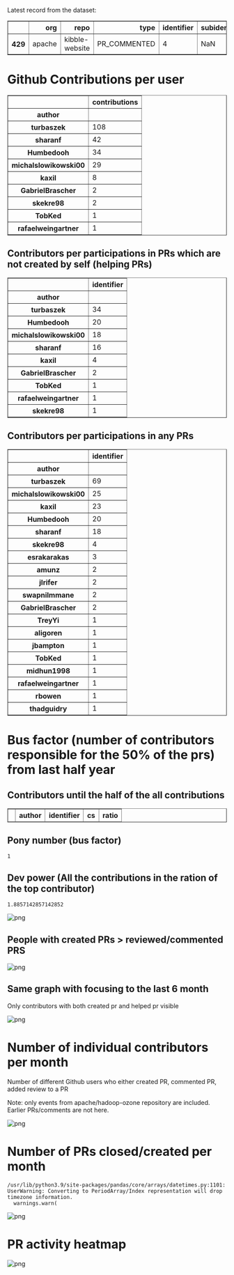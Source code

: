 Latest record from the dataset:




<div>
<table border="1" class="dataframe">
  <thead>
    <tr style="text-align: right;">
      <th></th>
      <th>org</th>
      <th>repo</th>
      <th>type</th>
      <th>identifier</th>
      <th>subidentifier</th>
      <th>date</th>
      <th>author</th>
      <th>owner</th>
      <th>project</th>
    </tr>
  </thead>
  <tbody>
    <tr>
      <th>429</th>
      <td>apache</td>
      <td>kibble-website</td>
      <td>PR_COMMENTED</td>
      <td>4</td>
      <td>NaN</td>
      <td>2021-01-21 13:59:13+00:00</td>
      <td>Humbedooh</td>
      <td>turbaszek</td>
      <td>kibble</td>
    </tr>
  </tbody>
</table>
</div>



# Github Contributions per user





<div>
<table border="1" class="dataframe">
  <thead>
    <tr style="text-align: right;">
      <th></th>
      <th>contributions</th>
    </tr>
    <tr>
      <th>author</th>
      <th></th>
    </tr>
  </thead>
  <tbody>
    <tr>
      <th>turbaszek</th>
      <td>108</td>
    </tr>
    <tr>
      <th>sharanf</th>
      <td>42</td>
    </tr>
    <tr>
      <th>Humbedooh</th>
      <td>34</td>
    </tr>
    <tr>
      <th>michalslowikowski00</th>
      <td>29</td>
    </tr>
    <tr>
      <th>kaxil</th>
      <td>8</td>
    </tr>
    <tr>
      <th>GabrielBrascher</th>
      <td>2</td>
    </tr>
    <tr>
      <th>skekre98</th>
      <td>2</td>
    </tr>
    <tr>
      <th>TobKed</th>
      <td>1</td>
    </tr>
    <tr>
      <th>rafaelweingartner</th>
      <td>1</td>
    </tr>
  </tbody>
</table>
</div>



## Contributors per participations in PRs which are not created by self (helping PRs)




<div>
<table border="1" class="dataframe">
  <thead>
    <tr style="text-align: right;">
      <th></th>
      <th>identifier</th>
    </tr>
    <tr>
      <th>author</th>
      <th></th>
    </tr>
  </thead>
  <tbody>
    <tr>
      <th>turbaszek</th>
      <td>34</td>
    </tr>
    <tr>
      <th>Humbedooh</th>
      <td>20</td>
    </tr>
    <tr>
      <th>michalslowikowski00</th>
      <td>18</td>
    </tr>
    <tr>
      <th>sharanf</th>
      <td>16</td>
    </tr>
    <tr>
      <th>kaxil</th>
      <td>4</td>
    </tr>
    <tr>
      <th>GabrielBrascher</th>
      <td>2</td>
    </tr>
    <tr>
      <th>TobKed</th>
      <td>1</td>
    </tr>
    <tr>
      <th>rafaelweingartner</th>
      <td>1</td>
    </tr>
    <tr>
      <th>skekre98</th>
      <td>1</td>
    </tr>
  </tbody>
</table>
</div>



## Contributors per participations in any PRs




<div>
<table border="1" class="dataframe">
  <thead>
    <tr style="text-align: right;">
      <th></th>
      <th>identifier</th>
    </tr>
    <tr>
      <th>author</th>
      <th></th>
    </tr>
  </thead>
  <tbody>
    <tr>
      <th>turbaszek</th>
      <td>69</td>
    </tr>
    <tr>
      <th>michalslowikowski00</th>
      <td>25</td>
    </tr>
    <tr>
      <th>kaxil</th>
      <td>23</td>
    </tr>
    <tr>
      <th>Humbedooh</th>
      <td>20</td>
    </tr>
    <tr>
      <th>sharanf</th>
      <td>18</td>
    </tr>
    <tr>
      <th>skekre98</th>
      <td>4</td>
    </tr>
    <tr>
      <th>esrakarakas</th>
      <td>3</td>
    </tr>
    <tr>
      <th>amunz</th>
      <td>2</td>
    </tr>
    <tr>
      <th>jlrifer</th>
      <td>2</td>
    </tr>
    <tr>
      <th>swapnilmmane</th>
      <td>2</td>
    </tr>
    <tr>
      <th>GabrielBrascher</th>
      <td>2</td>
    </tr>
    <tr>
      <th>TreyYi</th>
      <td>1</td>
    </tr>
    <tr>
      <th>aligoren</th>
      <td>1</td>
    </tr>
    <tr>
      <th>jbampton</th>
      <td>1</td>
    </tr>
    <tr>
      <th>TobKed</th>
      <td>1</td>
    </tr>
    <tr>
      <th>midhun1998</th>
      <td>1</td>
    </tr>
    <tr>
      <th>rafaelweingartner</th>
      <td>1</td>
    </tr>
    <tr>
      <th>rbowen</th>
      <td>1</td>
    </tr>
    <tr>
      <th>thadguidry</th>
      <td>1</td>
    </tr>
  </tbody>
</table>
</div>



# Bus factor (number of contributors responsible for the 50% of the prs) from last half year

## Contributors until the half of the all contributions




<div>
<table border="1" class="dataframe">
  <thead>
    <tr style="text-align: right;">
      <th></th>
      <th>author</th>
      <th>identifier</th>
      <th>cs</th>
      <th>ratio</th>
    </tr>
  </thead>
  <tbody>
  </tbody>
</table>
</div>



## Pony number (bus factor)




    1



## Dev power (All the contributions in the ration of the top contributor)




    1.8857142857142852




    
![png](github-contributions_files/github-contributions_18_0.png)
    


## People with created PRs > reviewed/commented PRS


    
![png](github-contributions_files/github-contributions_21_0.png)
    


## Same graph with focusing to the last 6 month

Only contributors with both created pr and helped pr visible


    
![png](github-contributions_files/github-contributions_25_0.png)
    


# Number of individual contributors per month

Number of different Github users who either created PR, commented PR, added review to a PR

Note: only events from apache/hadoop-ozone repository are included. Earlier PRs/comments are not here.


    
![png](github-contributions_files/github-contributions_28_0.png)
    


# Number of PRs closed/created per month

    /usr/lib/python3.9/site-packages/pandas/core/arrays/datetimes.py:1101: UserWarning: Converting to PeriodArray/Index representation will drop timezone information.
      warnings.warn(



    
![png](github-contributions_files/github-contributions_31_0.png)
    


# PR activity heatmap


    
![png](github-contributions_files/github-contributions_34_0.png)
    

